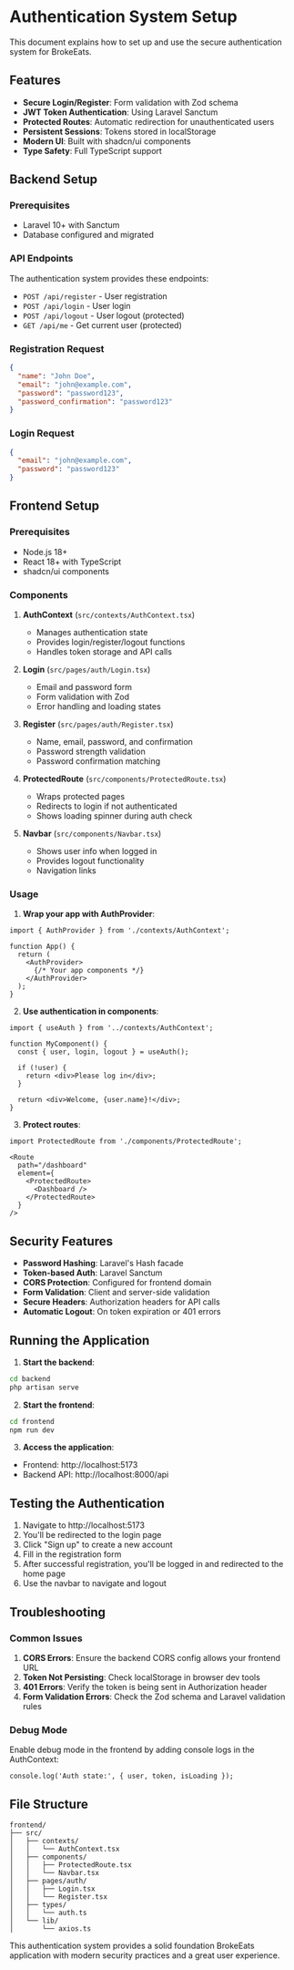 # Authentication System Setup

This document explains how to set up and use the secure authentication system for BrokeEats.

## Features

- **Secure Login/Register**: Form validation with Zod schema
- **JWT Token Authentication**: Using Laravel Sanctum
- **Protected Routes**: Automatic redirection for unauthenticated users
- **Persistent Sessions**: Tokens stored in localStorage
- **Modern UI**: Built with shadcn/ui components
- **Type Safety**: Full TypeScript support

## Backend Setup

### Prerequisites
- Laravel 10+ with Sanctum
- Database configured and migrated

### API Endpoints

The authentication system provides these endpoints:

- `POST /api/register` - User registration
- `POST /api/login` - User login
- `POST /api/logout` - User logout (protected)
- `GET /api/me` - Get current user (protected)

### Registration Request
```json
{
  "name": "John Doe",
  "email": "john@example.com",
  "password": "password123",
  "password_confirmation": "password123"
}
```

### Login Request
```json
{
  "email": "john@example.com",
  "password": "password123"
}
```

## Frontend Setup

### Prerequisites
- Node.js 18+
- React 18+ with TypeScript
- shadcn/ui components

### Components

1. **AuthContext** (`src/contexts/AuthContext.tsx`)
   - Manages authentication state
   - Provides login/register/logout functions
   - Handles token storage and API calls

2. **Login** (`src/pages/auth/Login.tsx`)
   - Email and password form
   - Form validation with Zod
   - Error handling and loading states

3. **Register** (`src/pages/auth/Register.tsx`)
   - Name, email, password, and confirmation
   - Password strength validation
   - Password confirmation matching

4. **ProtectedRoute** (`src/components/ProtectedRoute.tsx`)
   - Wraps protected pages
   - Redirects to login if not authenticated
   - Shows loading spinner during auth check

5. **Navbar** (`src/components/Navbar.tsx`)
   - Shows user info when logged in
   - Provides logout functionality
   - Navigation links

### Usage

1. **Wrap your app with AuthProvider**:
```tsx
import { AuthProvider } from './contexts/AuthContext';

function App() {
  return (
    <AuthProvider>
      {/* Your app components */}
    </AuthProvider>
  );
}
```

2. **Use authentication in components**:
```tsx
import { useAuth } from '../contexts/AuthContext';

function MyComponent() {
  const { user, login, logout } = useAuth();
  
  if (!user) {
    return <div>Please log in</div>;
  }
  
  return <div>Welcome, {user.name}!</div>;
}
```

3. **Protect routes**:
```tsx
import ProtectedRoute from './components/ProtectedRoute';

<Route
  path="/dashboard"
  element={
    <ProtectedRoute>
      <Dashboard />
    </ProtectedRoute>
  }
/>
```

## Security Features

- **Password Hashing**: Laravel's Hash facade
- **Token-based Auth**: Laravel Sanctum
- **CORS Protection**: Configured for frontend domain
- **Form Validation**: Client and server-side validation
- **Secure Headers**: Authorization headers for API calls
- **Automatic Logout**: On token expiration or 401 errors

## Running the Application

1. **Start the backend**:
```bash
cd backend
php artisan serve
```

2. **Start the frontend**:
```bash
cd frontend
npm run dev
```

3. **Access the application**:
- Frontend: http://localhost:5173
- Backend API: http://localhost:8000/api

## Testing the Authentication

1. Navigate to http://localhost:5173
2. You'll be redirected to the login page
3. Click "Sign up" to create a new account
4. Fill in the registration form
5. After successful registration, you'll be logged in and redirected to the home page
6. Use the navbar to navigate and logout

## Troubleshooting

### Common Issues

1. **CORS Errors**: Ensure the backend CORS config allows your frontend URL
2. **Token Not Persisting**: Check localStorage in browser dev tools
3. **401 Errors**: Verify the token is being sent in Authorization header
4. **Form Validation Errors**: Check the Zod schema and Laravel validation rules

### Debug Mode

Enable debug mode in the frontend by adding console logs in the AuthContext:

```tsx
console.log('Auth state:', { user, token, isLoading });
```

## File Structure

```
frontend/
├── src/
│   ├── contexts/
│   │   └── AuthContext.tsx
│   ├── components/
│   │   ├── ProtectedRoute.tsx
│   │   └── Navbar.tsx
│   ├── pages/auth/
│   │   ├── Login.tsx
│   │   └── Register.tsx
│   ├── types/
│   │   └── auth.ts
│   └── lib/
│       └── axios.ts
```

This authentication system provides a solid foundation BrokeEats application with modern security practices and a great user experience. 